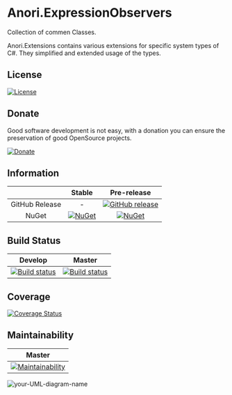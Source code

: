 # Anori.ExpressionObservers
Collection of commen Classes.

Anori.Extensions contains various extensions for specific system types of C#. They simplified and extended usage of the types.

## License

[![License](http://img.shields.io/:license-mit-blue.svg)](https://github.com/anorisoft/Anori.ExpressionObservers/blob/master/LICENSE)


## Donate

Good software development is not easy, with a donation you can ensure the preservation of good OpenSource projects.

[![Donate](https://img.shields.io/badge/donate-PayPal-yellow.svg)](https://www.paypal.me/AnoriSoft/10)

## Information

| | Stable | Pre-release |
|:--:|:--:|:--:|
|GitHub Release|-|[![GitHub release](https://img.shields.io/github/release/anorisoft/Anori.ExpressionObservers.svg)](https://github.com/anorisoft/Anori.ExpressionObservers/releases/latest)|
|NuGet|[![NuGet](https://img.shields.io/nuget/v/Anori.Extensions.svg)](https://www.nuget.org/packages/Anori.ExpressionObservers)|[![NuGet](https://img.shields.io/nuget/vpre/Anori.ExpressionObservers.svg)](https://www.nuget.org/packages/Anori.Extensions)|

## Build Status

|Develop|Master|
|:--:|:--:|
|[![Build status](https://ci.appveyor.com/api/projects/status/d6c2n49sol9mcl52/branch/develop?svg=true)](https://ci.appveyor.com/project/anorisoft/anori-ExpressionObservers/branch/develop)|[![Build status](https://ci.appveyor.com/api/projects/status/d6c2n49sol9mcl52/branch/master?svg=true)](https://ci.appveyor.com/project/anorisoft/anori-ExpressionObservers/branch/master)|

## Coverage

[![Coverage Status](https://coveralls.io/repos/github/anorisoft/Anori.ExpressionObservers/badge.svg?branch=develop)](https://coveralls.io/github/anorisoft/Anori.ExpressionObservers?branch=develop)

## Maintainability


|Master|
|:--:|
|[![Maintainability](https://api.codeclimate.com/v1/badges/45574c605667432a98fc/maintainability)](https://codeclimate.com/github/anorisoft/Anori.ExpressionObservers/maintainability)


![your-UML-diagram-name](http://www.plantuml.com/plantuml/proxy?cache=no&src=https://raw.githubusercontent.com/anorisoft/Anori.ExpressionObservers/master/Docs/input/Getter.iuml)
